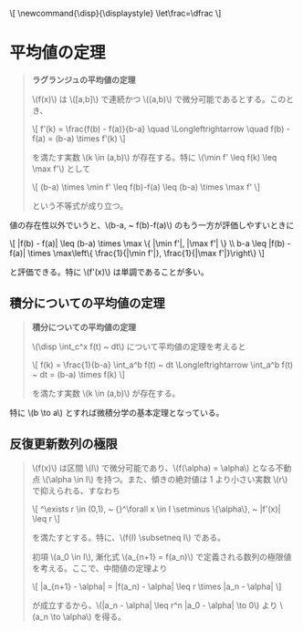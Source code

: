 \\[
    \newcommand{\disp}{\displaystyle}
    \let\frac=\dfrac
\\]

# 平均値の定理

> **ラグランジュの平均値の定理**
>
> \\(f(x)\\) は \\([a,b]\\) で連続かつ \\((a,b)\\) で微分可能であるとする。このとき、
>
> \\[ f'(k) = \frac{f(b) - f(a)}{b-a} \quad \Longleftrightarrow \quad f(b) - f(a) = (b-a) \times f'(k) \\]
>
> を満たす実数 \\(k \in (a,b)\\) が存在する。特に \\(\min f' \leq f(k) \leq \max f'\\) として
>
> \\[ (b-a) \times \min f' \leq f(b)-f(a) \leq (b-a) \times \max f' \\]
>
> という不等式が成り立つ。

値の存在性以外でいうと、\\(b-a, ~ f(b)-f(a)\\) のもう一方が評価しやすいときに

\\[
    |f(b) - f(a)| \leq (b-a) \times \max \\{ |\min f'|, |\max f'| \\} \\\\
    b-a \leq |f(b) - f(a)| \times \max\left\\{ \frac{1}{|\min f'|}, \frac{1}{|\max f'|}\right\\}
\\]

と評価できる。特に \\(f'(x)\\) は単調であることが多い。


## 積分についての平均値の定理

> **積分についての平均値の定理**
>
> \\(\disp \int_c^x f(t) ~ dt\\) について平均値の定理を考えると
>
> \\[ f(k) = \frac{1}{b-a} \int_a^b f(t) ~ dt \Longleftrightarrow \int_a^b f(t) ~ dt = (b-a) \times f(k) \\]
>
> を満たす実数 \\(k \in (a,b)\\) が存在する。

特に \\(b \to a\\) とすれば微積分学の基本定理となっている。


## 反復更新数列の極限

> \\(f(x)\\) は区間 \\(I\\) で微分可能であり、\\(f(\alpha) = \alpha\\) となる不動点 \\(\alpha \in I\\) を持つ。また、傾きの絶対値は 1 より小さい実数 \\(r\\) で抑えられる、すなわち
>
> \\[ ^\exists r \in (0,1), ~ {}^\forall x \in I \setminus \\{\alpha\\}, ~ |f'(x)| \leq r \\]
>
> を満たすとする。特に、\\(f(I) \subsetneq I\\) である。
> 
> 初項 \\(a_0 \in I\\), 漸化式 \\(a_{n+1} = f(a_n)\\) で定義される数列の極限値を考える。ここで、中間値の定理より
>
> \\[ |a_{n+1} - \alpha| = |f(a_n) - \alpha| \leq r \times |a_n - \alpha| \\]
>
> が成立するから、\\(|a_n - \alpha| \leq r^n |a_0 - \alpha| \to 0\\) より \\(a_n \to \alpha\\) を得る。
